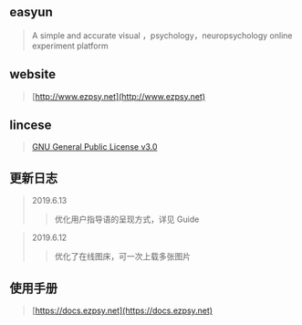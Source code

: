 ## easyun

>A simple and accurate visual ，psychology，neuropsychology online experiment platform

## website
>[http://www.ezpsy.net](http://www.ezpsy.net)

## lincese
>[GNU General Public License v3.0](https://opensource.org/licenses/gpl-3.0.html)
  

## 更新日志

>2019.6.13
>>优化用户指导语的呈现方式，详见 Guide

>2019.6.12
>>优化了在线图床，可一次上载多张图片

## 使用手册
>[https://docs.ezpsy.net](https://docs.ezpsy.net)
